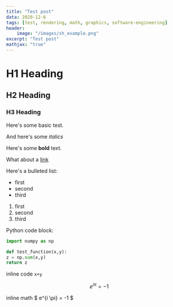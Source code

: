 ```yaml
---
title: "Test post"
data: 2020-12-6
tags: [test, rendering, math, graphics, software-engineering]
header:
    image: "/images/sh_example.png"
excerpt: "Test post"
mathjax: "true"
---
```


# H1 Heading

## H2 Heading

### H3 Heading

Here's some basic test.

And here's some *italics*

Here's some **bold** text.

What about a [link](https://github.com/Beatthezombie/beatthezombie.github.io)

Here's a bulleted list:
* first
* second
* third

1. first
2. second
3. third

Python code block:
```python
import numpy as np

def test_function(x,y):
z = np.sum(x,y)
return z
```

inline code  `x+y`  

$$ e^{i \pi} = -1 $$

inline math $ e^{i \pi} = -1 $